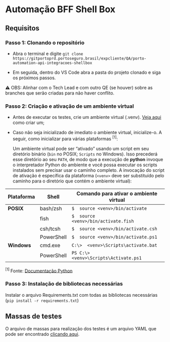 # Automação BFF Shell Box

## Requisitos

### Passo 1: Clonando o repositório

- Abra o terminal e digite `git clone https://gitportoprd.portoseguro.brasil/expcliente/QA/porto-automation-api-integracoes-shellbox`

- Em seguida, dentro do VS Code abra a pasta do projeto clonado e siga os próximos passos.

⚠ OBS: Alinhar com o Tech Lead e com outro QE (se houver) sobre as branches que serão criadas para não haver conflito.

### Passo 2: Criação e ativação de um ambiente virtual

- Antes de executar os testes, crie um ambiente virtual (.venv). [Veja aqui](https://code.visualstudio.com/docs/python/environments) como criar um;

- Caso não seja inicializado de imediato o ambiente virtual, inicialize-o. A seguir, como inicializar para várias plataformas <sup>[1]</sup>:

    Um ambiente virtual pode ser “ativado” usando um script em seu diretório binário (`bin`  no POSIX;  `Scripts`  no Windows). Isso precederá esse diretório ao seu  `PATH`, de modo que a execução de  **python**  invoque o interpretador Python do ambiente e você possa executar os scripts instalados sem precisar usar o caminho completo. A invocação do script de ativação é específica da plataforma (`<venv>`  deve ser substituído pelo caminho para o diretório que contém o ambiente virtual):

| Plataforma | Shell | Comando para ativar o ambiente virtual |
|--|--|--|
| **POSIX** | bash/zsh | `$  source <venv>/bin/activate` |
|| fish | `$  source  <venv>/bin/activate.fish` |
|| csh/tcsh | `$  source <venv>/bin/activate.csh` |
|| PowerShell | `$  source <venv>/bin/activate.ps1` |
| **Windows** | cmd.exe | `C:\>  <venv>\Scripts\activate.bat` |
|| PowerShell | `PS C:\>  <venv>\Scripts\Activate.ps1` |

<sup> [1] </sup>Fonte: [Documentação Python](https://docs.python.org/pt-br/dev/library/venv.html)

### Passo 3: Instalação de bibliotecas necessárias

Instalar o arquivo Requirements.txt com todas as bibliotecas necessárias (`pip install -r requirements.txt`)

## Massas de testes

O arquivo de massas para realização dos testes é um arquivo YAML que pode ser encontrado [clicando aqui](https://portoseguro.atlassian.net/wiki/x/i4BMTg).
